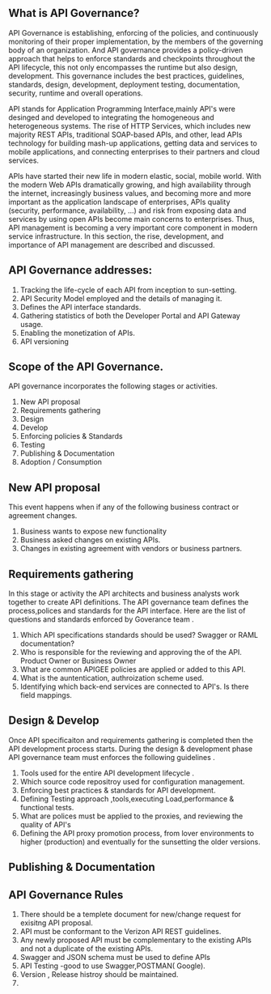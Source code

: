 ## What is API Governance?
API Governance is establishing, enforcing of the policies, and continuously monitoring of their proper implementation, by the members of the governing body of an organization. And API governance provides a policy-driven approach that helps to enforce standards and checkpoints throughout the API lifecycle, this not only encompasses the runtime but also design, development. 
This governance includes the best practices, guidelines, standards, design, development, deployment testing, documentation, security, runtime and overall operations.

API stands for Application Programming Interface,mainly API's were desinged and developed to integrating the homogeneous and heterogeneous systems. The rise of HTTP Services, which includes new majority REST APIs, traditional SOAP-based APIs, and other, lead APIs technology for building mash-up applications, getting data and services to mobile applications, and connecting enterprises to their partners and cloud services. 

APIs have started their new life in modern elastic, social, mobile world. With the modern Web APIs dramatically growing, and high availability through the internet, increasingly business values, and becoming more and more important as the application landscape of enterprises, APIs quality (security, performance, availability, …) and risk from exposing data and services by using open APIs
become main concerns to enterprises. Thus, API management is becoming a very important core component in modern service infrastructure. In this section, the rise, development, and importance of API management are described and discussed.

## API Governance addresses:
1. Tracking the life-cycle of each API from inception to sun-setting.
2. API Security Model employed and the details of managing it.
3. Defines the API interface standards.
4. Gathering statistics of both the Developer Portal and API Gateway usage.
5. Enabling the monetization of APIs.
6. API versioning


## Scope of the API Governance.
API governance incorporates the following stages or activities. 
1.	New API proposal 
2.	Requirements gathering 
3.	Design 
4.	Develop 
5.	Enforcing policies & Standards 
6.	Testing 
7.	Publishing & Documentation 
8.	Adoption / Consumption  
## New API proposal
This event happens when if any of the following business contract or agreement changes.
1.	Business wants to expose new functionality 
2.	Business asked changes on existing APIs.
3.	Changes in existing agreement with vendors or business partners.
## Requirements gathering 
In this stage or activity the API architects and business analysts work together to create API definitions. The API governance
team defines the process,polices and standards for the API interface. 
Here are the list of questions and standards enforced by Goverance team .

1. Which API specifications standards should be used? Swagger or RAML documentation? 
2. Who is responsible for the reviewing and approving the of the API. Product Owner or Business Owner
3. What are common APIGEE policies are applied or added to this API.
4. What is the auntentication, authroization scheme used.
5. Identifying which back-end services are connected to API's. Is there field mappings.

## Design & Develop
Once API specificaiton and requirements gathering is completed then the API development process starts. During the design & development phase API governance team must enforces the following guidelines .

1. Tools used for the entire API development lifecycle .
2. Which source code repositroy used for configuration management.
3. Enforcing best practices & standards for API development.
4. Defining Testing approach ,tools,executing Load,performance & functional tests.
5. What are polices must be applied to the proxies, and reviewing the quality of API's
6. Defining the API proxy promotion process, from lover environments to higher (production) and eventually for the sunsetting the older      versions.
##  Publishing & Documentation 



## API Governance Rules
1. There should be a templete document for new/change request for exisitng API proposal. 
2. API must be conformant to the Verizon API REST guidelines.
3. Any newly proposed API must be complementary to the existing APIs and not a duplicate of the existing APIs.
4. Swagger and JSON schema must be used to define APIs
5. API Testing -good to use Swagger,POSTMAN( Google).
6. Version , Release histroy should be maintained.
7. 
